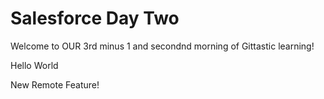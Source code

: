 # Salesforce Day Two

Welcome to OUR 3rd minus 1 and secondnd morning of Gittastic learning!

Hello World

New Remote Feature!